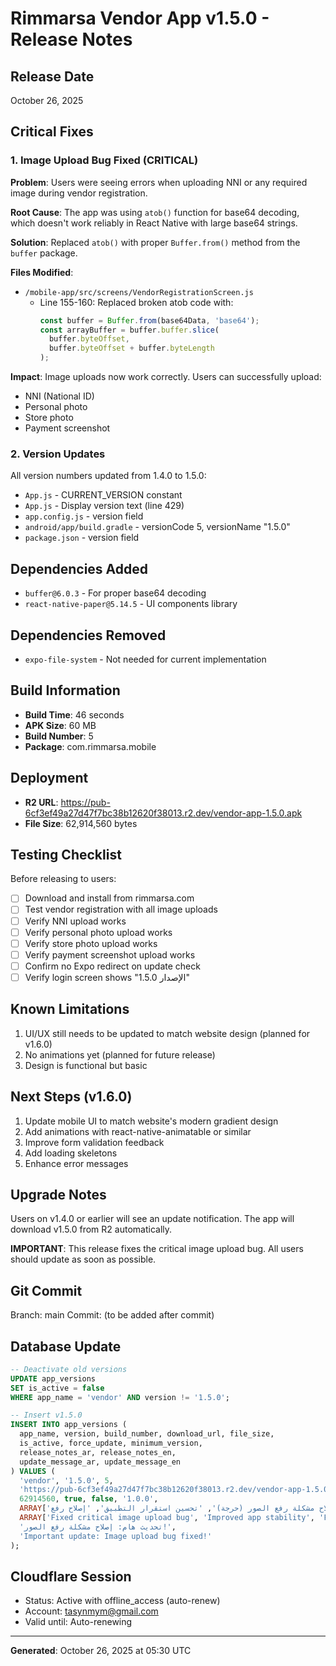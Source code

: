 # Rimmarsa Vendor App v1.5.0 - Release Notes

## Release Date
October 26, 2025

## Critical Fixes

### 1. Image Upload Bug Fixed (CRITICAL)
**Problem**: Users were seeing errors when uploading NNI or any required image during vendor registration.

**Root Cause**: The app was using `atob()` function for base64 decoding, which doesn't work reliably in React Native with large base64 strings.

**Solution**: Replaced `atob()` with proper `Buffer.from()` method from the `buffer` package.

**Files Modified**:
- `/mobile-app/src/screens/VendorRegistrationScreen.js`
  - Line 155-160: Replaced broken atob code with:
    ```javascript
    const buffer = Buffer.from(base64Data, 'base64');
    const arrayBuffer = buffer.buffer.slice(
      buffer.byteOffset,
      buffer.byteOffset + buffer.byteLength
    );
    ```

**Impact**: Image uploads now work correctly. Users can successfully upload:
- NNI (National ID)
- Personal photo
- Store photo
- Payment screenshot

### 2. Version Updates
All version numbers updated from 1.4.0 to 1.5.0:
- `App.js` - CURRENT_VERSION constant
- `App.js` - Display version text (line 429)
- `app.config.js` - version field
- `android/app/build.gradle` - versionCode 5, versionName "1.5.0"
- `package.json` - version field

## Dependencies Added
- `buffer@6.0.3` - For proper base64 decoding
- `react-native-paper@5.14.5` - UI components library

## Dependencies Removed
- `expo-file-system` - Not needed for current implementation

## Build Information
- **Build Time**: 46 seconds
- **APK Size**: 60 MB
- **Build Number**: 5
- **Package**: com.rimmarsa.mobile

## Deployment
- **R2 URL**: https://pub-6cf3ef49a27d47f7bc38b12620f38013.r2.dev/vendor-app-1.5.0.apk
- **File Size**: 62,914,560 bytes

## Testing Checklist
Before releasing to users:
- [ ] Download and install from rimmarsa.com
- [ ] Test vendor registration with all image uploads
- [ ] Verify NNI upload works
- [ ] Verify personal photo upload works
- [ ] Verify store photo upload works
- [ ] Verify payment screenshot upload works
- [ ] Confirm no Expo redirect on update check
- [ ] Verify login screen shows "الإصدار 1.5.0"

## Known Limitations
1. UI/UX still needs to be updated to match website design (planned for v1.6.0)
2. No animations yet (planned for future release)
3. Design is functional but basic

## Next Steps (v1.6.0)
1. Update mobile UI to match website's modern gradient design
2. Add animations with react-native-animatable or similar
3. Improve form validation feedback
4. Add loading skeletons
5. Enhance error messages

## Upgrade Notes
Users on v1.4.0 or earlier will see an update notification. The app will download v1.5.0 from R2 automatically.

**IMPORTANT**: This release fixes the critical image upload bug. All users should update as soon as possible.

## Git Commit
Branch: main
Commit: (to be added after commit)

## Database Update
```sql
-- Deactivate old versions
UPDATE app_versions
SET is_active = false
WHERE app_name = 'vendor' AND version != '1.5.0';

-- Insert v1.5.0
INSERT INTO app_versions (
  app_name, version, build_number, download_url, file_size,
  is_active, force_update, minimum_version,
  release_notes_ar, release_notes_en,
  update_message_ar, update_message_en
) VALUES (
  'vendor', '1.5.0', 5,
  'https://pub-6cf3ef49a27d47f7bc38b12620f38013.r2.dev/vendor-app-1.5.0.apk',
  62914560, true, false, '1.0.0',
  ARRAY['إصلاح مشكلة رفع الصور (حرجة)', 'تحسين استقرار التطبيق', 'إصلاح رفع NNI والصور الشخصية'],
  ARRAY['Fixed critical image upload bug', 'Improved app stability', 'Fixed NNI and photo uploads'],
  'تحديث هام: إصلاح مشكلة رفع الصور!',
  'Important update: Image upload bug fixed!'
);
```

## Cloudflare Session
- Status: Active with offline_access (auto-renew)
- Account: tasynmym@gmail.com
- Valid until: Auto-renewing

---

**Generated**: October 26, 2025 at 05:30 UTC
